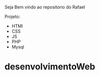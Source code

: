 Seja Bem vindo ao repositorio do Rafael

Projeto:
- HTMl
- CSS
- JS
- PHP
- Mysql

# desenvolvimentoWeb

